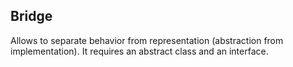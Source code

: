 ## Bridge

Allows to separate behavior from representation (abstraction from implementation).
It requires an abstract class and an interface.
